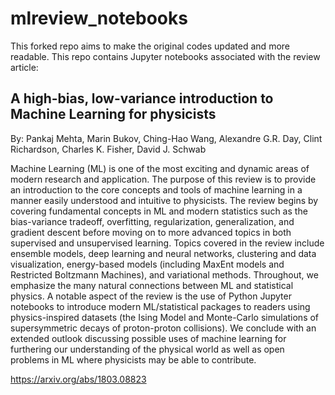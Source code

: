 # mlreview_notebooks

This forked repo aims to make the original codes updated and more readable.
This repo contains Jupyter notebooks associated with the review article:

## A high-bias, low-variance introduction to Machine Learning for physicists
By: Pankaj Mehta, Marin Bukov, Ching-Hao Wang, Alexandre G.R. Day, Clint Richardson, Charles K. Fisher, David J. Schwab

Machine Learning (ML) is one of the most exciting and dynamic areas of modern research and application. The purpose of this review is to provide an introduction to the core concepts and tools of machine learning in a manner easily understood and intuitive to physicists. The review begins by covering fundamental concepts in ML and modern statistics such as the bias-variance tradeoff, overfitting, regularization, generalization, and gradient descent before moving on to more advanced topics in both supervised and unsupervised learning. Topics covered in the review include ensemble models, deep learning and neural networks, clustering and data visualization, energy-based models (including MaxEnt models and Restricted Boltzmann Machines), and variational methods. Throughout, we emphasize the many natural connections between ML and statistical physics. A notable aspect of the review is the use of Python Jupyter notebooks to introduce modern ML/statistical packages to readers using physics-inspired datasets (the Ising Model and Monte-Carlo simulations of supersymmetric decays of proton-proton collisions). We conclude with an extended outlook discussing possible uses of machine learning for furthering our understanding of the physical world as well as open problems in ML where physicists may be able to contribute.

https://arxiv.org/abs/1803.08823
